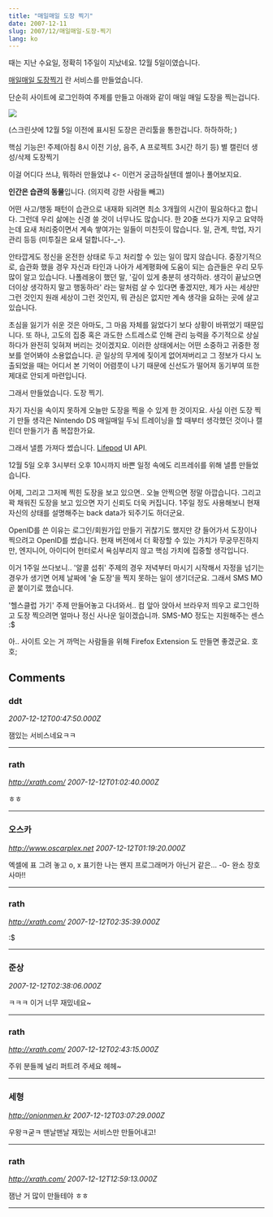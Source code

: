 ```yaml
---
title: "매일매일 도장 찍기"
date: 2007-12-11
slug: 2007/12/매일매일-도장-찍기
lang: ko
---
```


때는 지난 수요일, 정확히 1주일이 지났네요. 12월 5일이였습니다.

[매일매일 도장찍기](http://stamp.follower.co.kr/) 란 서비스를 만들었습니다.

단순히 사이트에 로그인하여 주제를 만들고 아래와 같이 매일 매일 도장을 찍는겁니다. 

![](/img/openid_stamp_shot.jpg)

(스크린샷에 12월 5일 이전에 표시된 도장은 관리툴을 통한겁니다. 하하하하; )

핵심 기능은!
 주제(아침 8시 이전 기상, 음주, A 프로젝트 3시간 하기 등) 별 캘린더 생성/삭제  도장찍기  

이걸 어디다 쓰냐, 뭐하러 만들었냐 <- 이런거 궁금하실텐데 썰이나 풀어보지요.

**인간은 습관의 동물**입니다. (의지력 강한 사람들 빼고)

어떤 사고/행동 패턴이 습관으로 내재화 되려면 최소 3개월의 시간이 필요하다고 합니다. 그런데 우리 삶에는 신경 쓸 것이 너무나도 많습니다. 한 20줄 쓰다가 지우고 요약하는데 요새 처리중이면서 계속 쌓여가는 일들이 미친듯이 많습니다. 일, 관계, 학업, 자기관리 등등 (미투질은 요새 덜합니다-_-).

안타깝게도 정신을 온전한 상태로 두고 처리할 수 있는 일이 많지 않습니다. 중장기적으로, 습관화 했을 경우 자신과 타인과 나아가 세계평화에 도움이 되는 습관들은 우리 모두 많이 알고 있습니다. 나폴레옹이 했던 말, '깊이 있게 충분히 생각하라. 생각이 끝났으면 더이상 생각하지 말고 행동하라' 라는 말처럼 살 수 있다면 좋겠지만, 제가 사는 세상만 그런 것인지 원래 세상이 그런 것인지, 뭐 관심은 없지만 계속 생각을 요하는 곳에 살고 있습니다. 

초심을 잃기가 쉬운 것은 아마도, 그 마음 자체를 잃었다기 보다 상황이 바뀌었기 때문입니다. 또 하나, 고도의 집중 혹은 과도한 스트레스로 인해 관리 능력을 주기적으로 상실하다가 완전히 잊혀져 버리는 것이겠지요. 이러한 상태에서는 어떤 소중하고 귀중한 정보를 얻어봐야 소용없습니다. 곧 일상의 무게에 짖이게 없어져버리고 그 정보가 다시 노출되었을 때는 어디서 본 기억이 어렴풋이 나기 때문에 신선도가 떨어져 동기부여 또한 제대로 안되게 마련입니다. 

그래서 만들었습니다. 도장 찍기.

자기 자신을 속이지 못하게 오늘만 도장을 찍을 수 있게 한 것이지요.
사실 이런 도장 찍기 만들 생각은 Nintendo DS 매일매일 두뇌 트레이닝을 할 때부터 생각했던 것이나 캘린더 만들기가 좀 복잡한가요. 

그래서 낼름 가져다 썼습니다. [Lifepod](http://www.lifepod.co.kr/) UI API.

12월 5일 오후 3시부터 오후 10시까지 바쁜 일정 속에도 리프레쉬를 위해 낼름 만들었습니다.

어제, 그리고 그저께 찍힌 도장을 보고 있으면.. 오늘 안찍으면 정말 아깝습니다.
그리고 꽉 채워진 도장을 보고 있으면 자기 신뢰도 더욱 커집니다. 
1주일 정도 사용해보니 현재 자신의 상태를 설명해주는 back data가 되주기도 하더군요.

OpenID를 쓴 이유는 로그인/회원가입 만들기 귀찮기도 했지만 걍 들어가서 도장이나 찍으려고 OpenID를 썼습니다. 현재 버전에서 더 확장할 수 있는 가치가 무궁무진하지만, 엔지니어, 아이디어 헌터로서 욕심부리지 않고 핵심 가치에 집중할 생각입니다.

이거 1주일 쓰다보니.. '알콜 섭취' 주제의 경우 저녁부터 마시기 시작해서 자정을 넘기는 경우가 생기면 어제 날짜에 '술 도장'을 찍지 못하는 일이 생기더군요. 그래서 SMS MO 곧 붙이기로 했습니다. 

'헬스클럽 가기' 주제 만들어놓고 다녀와서.. 컴 앞아 앉아서 브라우저 띄우고 로그인하고 도장 찍으려면 얼마나 정신 사나운 일이겠습니까. SMS-MO 정도는 지원해주는 센스 :$

아.. 사이트 오는 거 까먹는 사람들을 위해 Firefox Extension 도 만들면 좋겠군요. 호호;

## Comments

### ddt
*2007-12-12T00:47:50.000Z*

잼있는 서비스네요ㅋㅋ

---

### rath
*http://xrath.com/*
*2007-12-12T01:02:40.000Z*

ㅎㅎ

---

### 오스카
*http://www.oscarplex.net*
*2007-12-12T01:19:20.000Z*

엑셀에 표 그려 놓고 o, x 표기한 나는 왠지 프로그래머가 아닌거 같은... -0-
완소 장호사마!!

---

### rath
*http://xrath.com/*
*2007-12-12T02:35:39.000Z*

:$

---

### 준상
*2007-12-12T02:38:06.000Z*

ㅋㅋㅋ 이거 너무 재밌네요~

---

### rath
*http://xrath.com/*
*2007-12-12T02:43:15.000Z*

주위 분들께 널리 퍼트려 주세요 헤헤~

---

### 세형
*http://onionmen.kr*
*2007-12-12T03:07:29.000Z*

우왕ㅋ굳ㅋ 맨날맨날 재밌는 서비스만 만들어내고!

---

### rath
*http://xrath.com/*
*2007-12-12T12:59:13.000Z*

잼난 거 많이 만들테야 ㅎㅎ

---

